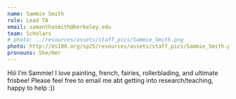 ```yaml
---
name: Sammie Smith
role: Lead TA
email: samanthasmith@berkeley.edu
team: Scholars 
# photo: ../resources/assets/staff_pics/Sammie_Smith.png
photo: http://ds100.org/sp25/resources/assets/staff_pics/Sammie_Smith.png
pronouns: She/Her
---
```

Hiii I’m Sammie! I love painting, french, fairies, rollerblading, and ultimate frisbee! Please feel free to email me abt getting into research/teaching, happy to help :))